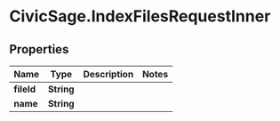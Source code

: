 # CivicSage.IndexFilesRequestInner

## Properties

Name | Type | Description | Notes
------------ | ------------- | ------------- | -------------
**fileId** | **String** |  | 
**name** | **String** |  | 


